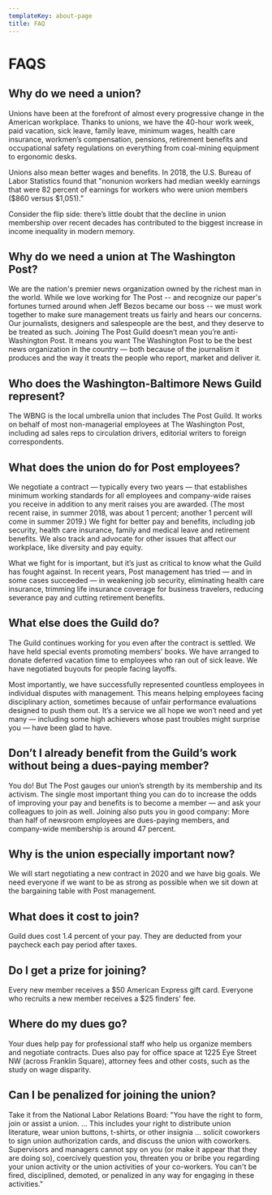 ```yaml
---
templateKey: about-page
title: FAQ
---
```

# FAQS

 

## **Why do we need a union?** 

Unions have been at the forefront of almost every progressive change in the American workplace. Thanks to unions, we have the 40-hour work week, paid vacation, sick leave, family leave, minimum wages, health care insurance, workmen’s compensation, pensions, retirement benefits and occupational safety regulations on everything from coal-mining equipment to ergonomic desks.

 

Unions also mean better wages and benefits. In 2018, the U.S. Bureau of Labor Statistics found that "nonunion workers had median weekly earnings that were 82 percent of earnings for workers who were union members ($860 versus $1,051)."  

 

Consider the flip side: there’s little doubt that the decline in union membership over recent decades has contributed to the biggest increase in income inequality in modern memory. 

 

## Why do we need a union at The Washington Post? 

We are the nation's premier news organization owned by the richest man in the world. While we love working for The Post -- and recognize our paper's fortunes turned around when Jeff Bezos became our boss -- we must work together to make sure management treats us fairly and hears our concerns. Our journalists, designers and salespeople are the best, and they deserve to be treated as such. Joining The Post Guild doesn’t mean you’re anti-Washington Post. It means you want The Washington Post to be the best news organization in the country — both because of the journalism it produces and the way it treats the people who report, market and deliver it.  

 

## Who does the Washington-Baltimore News Guild represent?

The WBNG is the local umbrella union that includes The Post Guild. It works on behalf of most non-managerial employees at The Washington Post, including ad sales reps to circulation drivers, editorial writers to foreign correspondents.

 

## What does the union do for Post employees?

We negotiate a contract — typically every two years — that establishes minimum working standards for all employees and company-wide raises you receive in addition to any merit raises you are awarded. (The most recent raise, in summer 2018, was about 1 percent; another 1 percent will come in summer 2019.) We fight for better pay and benefits, including job security, health care insurance, family and medical leave and retirement benefits. We also track and advocate for other issues that affect our workplace, like diversity and pay equity.

 

What we fight for is important, but it’s just as critical to know what the Guild has fought against. In recent years, Post management has tried — and in some cases succeeded — in weakening job security, eliminating health care insurance, trimming life insurance coverage for business travelers, reducing severance pay and cutting retirement benefits.

 

## What else does the Guild do?

The Guild continues working for you even after the contract is settled. We have held special events promoting members’ books. We have arranged to donate deferred vacation time to employees who ran out of sick leave. We have negotiated buyouts for people facing layoffs.

Most importantly, we have successfully represented countless employees in individual disputes with management. This means helping employees facing disciplinary action, sometimes because of unfair performance evaluations designed to push them out. It’s a service we all hope we won’t need and yet many — including some high achievers whose past troubles might surprise you — have been glad to have.

 

## Don’t I already benefit from the Guild’s work without being a dues-paying member?

You do! But The Post gauges our union’s strength by its membership and its activism. The single most important thing you can do to increase the odds of improving your pay and benefits is to become a member — and ask your colleagues to join as well. Joining also puts you in good company: More than half of newsroom employees are dues-paying members, and company-wide membership is around 47 percent. 

 

## Why is the union especially important now?

We will start negotiating a new contract in 2020 and we have big goals. We need everyone if we want to be as strong as possible when we sit down at the bargaining table with Post management.

 

## What does it cost to join?

Guild dues cost 1.4 percent of your pay. They are deducted from your paycheck each pay period after taxes. 

 

## Do I get a prize for joining?

Every new member receives a $50 American Express gift card. Everyone who recruits a new member receives a $25 finders' fee. 

 

## Where do my dues go?

Your dues help pay for professional staff who help us organize members and negotiate contracts. Dues also pay for office space at 1225 Eye Street NW (across Franklin Square), attorney fees and other costs, such as the study on wage disparity.

 

## Can I be penalized for joining the union? 

Take it from the National Labor Relations Board: "You have the right to form, join or assist a union. ... This includes your right to distribute union literature, wear union buttons, t-shirts, or other insignia ... solicit coworkers to sign union authorization cards, and discuss the union with coworkers. Supervisors and managers cannot spy on you (or make it appear that they are doing so), coercively question you, threaten you or bribe you regarding your union activity or the union activities of your co-workers. You can't be fired, disciplined, demoted, or penalized in any way for engaging in these activities."
